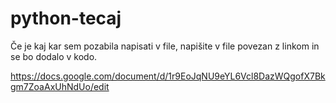 # python-tecaj
Če je kaj kar sem pozabila napisati v file, napišite v file povezan z linkom in se bo dodalo v kodo.

https://docs.google.com/document/d/1r9EoJqNU9eYL6Vcl8DazWQgofX7Bkgm7ZoaAxUhNdUo/edit
